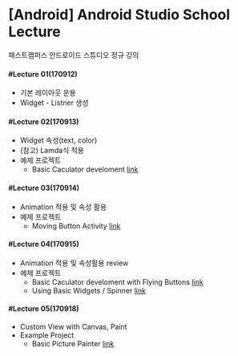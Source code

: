 # [Android] Android Studio School Lecture

패스트캠퍼스 안드로이드 스튜디오 정규 강의

#### #Lecture 01(170912)
  * 기본 레이아웃 운용
  * Widget - Listner 생성
#### #Lecture 02(170913)
  * Widget 속성(text, color)
  * (참고) Lamda식 적용
  * 예제 프로젝트
    * Basic Caculator develoment [link](https://github.com/RicheyHans/-Android-Android_Studio_Lecture/blob/master/BasicLayout/BasicCaculator.md)
#### #Lecture 03(170914)
  * Animation 적용 및 속성 활용
  * 예제 프로젝트
    * Moving Button Activity [link](https://github.com/RicheyHans/-Android-Android_Studio_Lecture/blob/master/Animation_170914after/MovingButtonActivity.md)
#### #Lecture 04(170915)
  * Animation 적용 및 속성활용 review
  * 예제 프로젝트
    * Basic Caculator develoment with Flying Buttons [link](https://github.com/RicheyHans/-Android-Android_Studio_Lecture/blob/master/BasicLayout/BasicCaculator.md)
    * Using Basic Widgets / Spinner [link](https://github.com/RicheyHans/-Android-Android_Studio_Lecture/blob/master/BasicWidget_170915/BasicWidget_170915.md)
#### #Lecture 05(170918)
  * Custom View with Canvas, Paint
  * Example Project
    * Basic Picture Painter [link](https://github.com/RicheyHans/-Android-Android_Studio_Lecture/blob/master/Lecture/170918/170918_Android.md)
